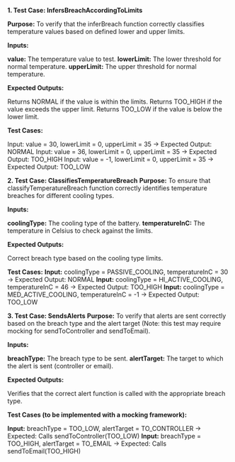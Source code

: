 **1. Test Case: InfersBreachAccordingToLimits**

**Purpose:**
To verify that the inferBreach function correctly classifies temperature values based on defined lower and upper limits.

**Inputs:**

**value:** The temperature value to test.
**lowerLimit:** The lower threshold for normal temperature.
**upperLimit:** The upper threshold for normal temperature.

**Expected Outputs:**

Returns NORMAL if the value is within the limits.
Returns TOO_HIGH if the value exceeds the upper limit.
Returns TOO_LOW if the value is below the lower limit.

**Test Cases:**

Input: value = 30, lowerLimit = 0, upperLimit = 35 → Expected Output: NORMAL
Input: value = 36, lowerLimit = 0, upperLimit = 35 → Expected Output: TOO_HIGH
Input: value = -1, lowerLimit = 0, upperLimit = 35 → Expected Output: TOO_LOW


**2. Test Case: ClassifiesTemperatureBreach**
**Purpose:**
To ensure that classifyTemperatureBreach function correctly identifies temperature breaches for different cooling types.

**Inputs:**

**coolingType:** The cooling type of the battery.
**temperatureInC:** The temperature in Celsius to check against the limits.

**Expected Outputs:**

Correct breach type based on the cooling type limits.

**Test Cases:**
**Input:** coolingType = PASSIVE_COOLING, temperatureInC = 30 → Expected Output: NORMAL
**Input:** coolingType = HI_ACTIVE_COOLING, temperatureInC = 46 → Expected Output: TOO_HIGH
**Input:** coolingType = MED_ACTIVE_COOLING, temperatureInC = -1 → Expected Output: TOO_LOW


**3. Test Case: SendsAlerts**
**Purpose:**
To verify that alerts are sent correctly based on the breach type and the alert target (Note: this test may require mocking for sendToController and sendToEmail).

**Inputs:**

**breachType:** The breach type to be sent.
**alertTarget:** The target to which the alert is sent (controller or email).

**Expected Outputs:**

Verifies that the correct alert function is called with the appropriate breach type.

**Test Cases (to be implemented with a mocking framework):**

**Input:** breachType = TOO_LOW, alertTarget = TO_CONTROLLER → Expected: Calls sendToController(TOO_LOW)
**Input:** breachType = TOO_HIGH, alertTarget = TO_EMAIL → Expected: Calls sendToEmail(TOO_HIGH)
